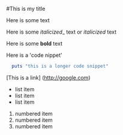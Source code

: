 #This is my title

Here is some text

Here is some _italicized__ text or *italicized* text

Here is some **bold** text

Here is a 'code nippet'

```ruby
  puts "this is a longer code snippet"
  ```

  [This is  a link] (http://google.com)

  * list item
  * list item
  * list item

  1. numbered item
  2. numbered item
  3. numbered item
